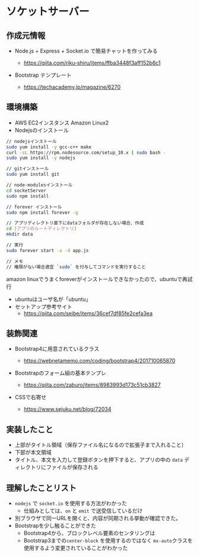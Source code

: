 # ソケットサーバー

## 作成元情報

- Node.js + Express + Socket.io で簡易チャットを作ってみる

  - <https://qiita.com/riku-shiru/items/ffba3448f3aff152b6c1>

- Bootstrap テンプレート
  - <https://techacademy.jp/magazine/6270>

## 環境構築

- AWS EC2インスタンス Amazon Linux2
- Nodejsのインストール

```bash
// nodejsインストール
sudo yum install -y gcc-c++ make
curl -sL https://rpm.nodesource.com/setup_10.x | sudo bash -
sudo yum install -y nodejs

// gitインストール
sudo yum install git

// node-modulesインストール
cd socketServer
sudo npm install

// forever インストール
sudo npm install forever -g

// アプリディレクトリ直下にdataフォルダが存在しない場合、作成
cd [アプリのルートディレクトリ]
mkdir data

// 実行
sudo forever start -a -d app.js

// メモ
// 権限がない場合適宜 `sudo` を付与してコマンドを実行すること

```

amazon linuxでうまくforeverがインストールできなかったので、ubuntuで再試行

- ubuntuはユーザ名が「ubuntu」
- セットアップ参考サイト
  - <https://qiita.com/seibe/items/36cef7df85fe2cefa3ea>

## 装飾関連

- Bootstrap4に用意されているクラス
  - <https://webnetamemo.com/coding/bootstrap4/201710065870>

- Bootstrapのフォーム組の基本テンプレ
  - <https://qiita.com/zaburo/items/8983993d173c51cb3827>

- CSSで右寄せ
  - <https://www.sejuku.net/blog/72034>

## 実装したこと

- 上部がタイトル領域（保存ファイル名になるので拡張子まで入れること）
- 下部が本文領域
- タイトル、本文を入力して登録ボタンを押下すると、アプリの中の `data` ディレクトリにファイルが保存される

## 理解したことリスト

- `nodejs` で `socket.io` を使用する方法がわかった
  - 仕組みとしては、`on` と `emit` で送受信しているだけ
- 別ブラウザで同一URLを開くと、内容が同期される挙動が確認できた。
- Bootstrapを少し触ることができた
  - Bootstrap4から、ブロックレベル要素のセンタリングは 
  - Bootstrap3までの`center-block` を使用するのではなく `mx-auto`クラスを使用するよう変更されていることがわかった
